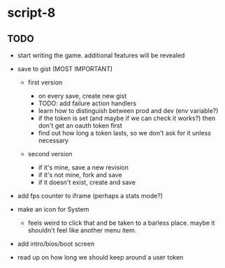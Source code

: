 # script-8

## TODO
- start writing the game. additional features will be revealed

- save to gist (MOST IMPORTANT)
  - first version
    - on every save, create new gist
    - TODO: add failure action handlers
    - learn how to distinguish between prod and dev (env variable?)
    - if the token is set (and maybe if we can check it works?) then don't get an oauth token first
    - find out how long a token lasts, so we don't ask for it unless necessary

  - second version
    - if it's mine, save a new revision
    - if it's not mine, fork and save
    - if it doesn't exist, create and save


- add fps counter to iframe (perhaps a stats mode?)
- make an icon for System
  - feels weird to click that and be taken to a barless place. maybe it shouldn't feel like another menu item.
- add intro/bios/boot screen
- read up on how long we should keep around a user token